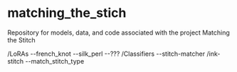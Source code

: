 # matching_the_stich
Repository for models, data, and code associated with the project Matching the Stitch


/LoRAs
  --french_knot
  --silk_perl
  --???
/Classifiers
  --stitch-matcher
/ink-stitch
  --match_stitch_type
